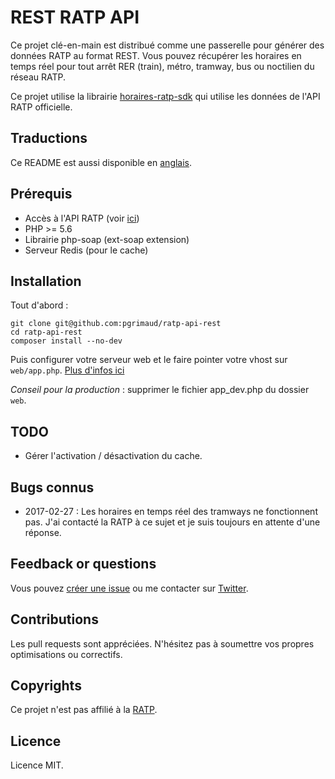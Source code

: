 # REST RATP API

Ce projet clé-en-main est distribué comme une passerelle pour générer des données RATP au format REST.
Vous pouvez récupérer les horaires en temps réel pour tout arrêt RER (train), métro, tramway, bus ou noctilien du réseau RATP.

Ce projet utilise la librairie [horaires-ratp-sdk](https://github.com/pgrimaud/horaires-ratp-sdk) qui utilise les données de l'API RATP officielle.
 
## Traductions

Ce README est aussi disponible en [anglais](https://github.com/pgrimaud/ratp-api-rest/blob/master/README.md).

## Prérequis

 - Accès à l'API RATP (voir [ici](https://data.ratp.fr/explore/dataset/horaires-temps-reel/))
 - PHP >= 5.6
 - Librairie php-soap (ext-soap extension)
 - Serveur Redis (pour le cache)

## Installation

Tout d'abord :

```
git clone git@github.com:pgrimaud/ratp-api-rest
cd ratp-api-rest
composer install --no-dev
```

Puis configurer votre serveur web et le faire pointer votre vhost sur ```web/app.php```. [Plus d'infos ici](http://symfony.com/doc/current/setup/web_server_configuration.html)

*Conseil pour la production* : supprimer le fichier app_dev.php du dossier ```web```.

## TODO

- Gérer l'activation / désactivation du cache.

## Bugs connus

- 2017-02-27 : Les horaires en temps réel des tramways ne fonctionnent pas. J'ai contacté la RATP à ce sujet et je suis toujours en attente d'une réponse.

## Feedback or questions

Vous pouvez [créer une issue](https://github.com/pgrimaud/ratp-api-rest/issues) ou me contacter sur [Twitter](https://twitter.com/pgrimaud_).

## Contributions

Les pull requests sont appréciées. N'hésitez pas à soumettre vos propres optimisations ou correctifs.

## Copyrights

Ce projet n'est pas affilié à la [RATP](http://www.ratp.fr).

## Licence

Licence MIT.
